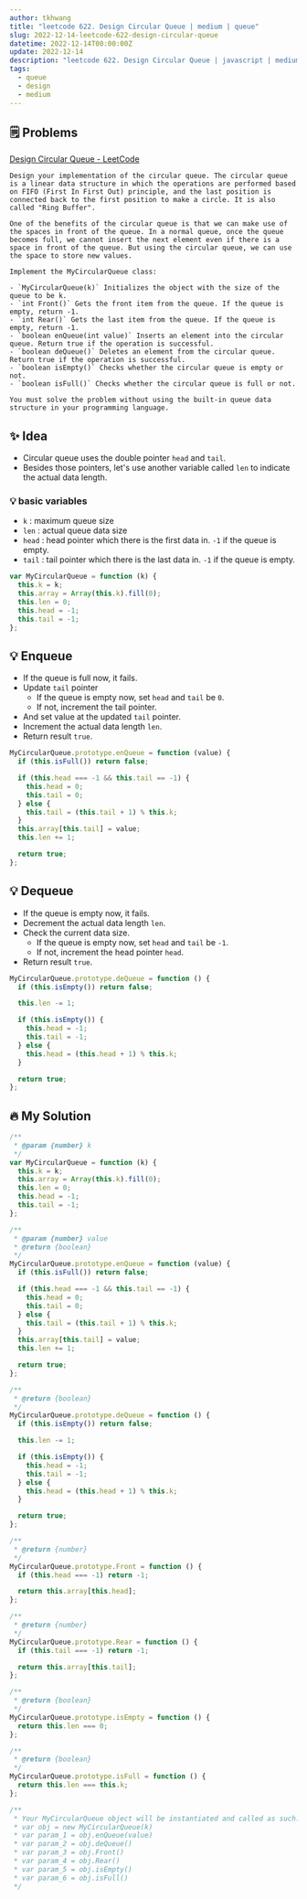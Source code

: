 ```yaml
---
author: tkhwang
title: "leetcode 622. Design Circular Queue | medium | queue"
slug: 2022-12-14-leetcode-622-design-circular-queue
datetime: 2022-12-14T00:00:00Z
update: 2022-12-14
description: "leetcode 622. Design Circular Queue | javascript | medium | queue"
tags:
  - queue
  - design
  - medium
---
```


## 🗒️ Problems

[Design Circular Queue - LeetCode](https://leetcode.com/problems/design-circular-queue/)

```
Design your implementation of the circular queue. The circular queue is a linear data structure in which the operations are performed based on FIFO (First In First Out) principle, and the last position is connected back to the first position to make a circle. It is also called "Ring Buffer".

One of the benefits of the circular queue is that we can make use of the spaces in front of the queue. In a normal queue, once the queue becomes full, we cannot insert the next element even if there is a space in front of the queue. But using the circular queue, we can use the space to store new values.

Implement the MyCircularQueue class:

- `MyCircularQueue(k)` Initializes the object with the size of the queue to be k.
- `int Front()` Gets the front item from the queue. If the queue is empty, return -1.
- `int Rear()` Gets the last item from the queue. If the queue is empty, return -1.
- `boolean enQueue(int value)` Inserts an element into the circular queue. Return true if the operation is successful.
- `boolean deQueue()` Deletes an element from the circular queue. Return true if the operation is successful.
- `boolean isEmpty()` Checks whether the circular queue is empty or not.
- `boolean isFull()` Checks whether the circular queue is full or not.

You must solve the problem without using the built-in queue data structure in your programming language.
```

## ✨ Idea

- Circular queue uses the double pointer `head` and `tail`.
- Besides those pointers, let's use another variable called `len` to indicate the actual data length.

### 💡 basic variables

- `k` : maximum queue size
- `len` : actual queue data size
- `head` : head pointer which there is the first data in. `-1` if the queue is empty.
- `tail` : tail pointer which there is the last data in. `-1` if the queue is empty.

```javascript
var MyCircularQueue = function (k) {
  this.k = k;
  this.array = Array(this.k).fill(0);
  this.len = 0;
  this.head = -1;
  this.tail = -1;
};
```

## 💡 Enqueue

- If the queue is full now, it fails.
- Update `tail` pointer
  - If the queue is empty now, set `head` and `tail` be `0`.
  - If not, increment the tail pointer.
- And set value at the updated `tail` pointer.
- Increment the actual data length `len`.
- Return result `true`.

```javascript
MyCircularQueue.prototype.enQueue = function (value) {
  if (this.isFull()) return false;

  if (this.head === -1 && this.tail == -1) {
    this.head = 0;
    this.tail = 0;
  } else {
    this.tail = (this.tail + 1) % this.k;
  }
  this.array[this.tail] = value;
  this.len += 1;

  return true;
};
```

## 💡 Dequeue

- If the queue is empty now, it fails.
- Decrement the actual data length `len`.
- Check the current data size.
  - If the queue is empty now, set `head` and `tail` be `-1`.
  - If not, increment the head pointer `head`.
- Return result `true`.

```javascript
MyCircularQueue.prototype.deQueue = function () {
  if (this.isEmpty()) return false;

  this.len -= 1;

  if (this.isEmpty()) {
    this.head = -1;
    this.tail = -1;
  } else {
    this.head = (this.head + 1) % this.k;
  }

  return true;
};
```

## 🔥 My Solution

```javascript
/**
 * @param {number} k
 */
var MyCircularQueue = function (k) {
  this.k = k;
  this.array = Array(this.k).fill(0);
  this.len = 0;
  this.head = -1;
  this.tail = -1;
};

/**
 * @param {number} value
 * @return {boolean}
 */
MyCircularQueue.prototype.enQueue = function (value) {
  if (this.isFull()) return false;

  if (this.head === -1 && this.tail == -1) {
    this.head = 0;
    this.tail = 0;
  } else {
    this.tail = (this.tail + 1) % this.k;
  }
  this.array[this.tail] = value;
  this.len += 1;

  return true;
};

/**
 * @return {boolean}
 */
MyCircularQueue.prototype.deQueue = function () {
  if (this.isEmpty()) return false;

  this.len -= 1;

  if (this.isEmpty()) {
    this.head = -1;
    this.tail = -1;
  } else {
    this.head = (this.head + 1) % this.k;
  }

  return true;
};

/**
 * @return {number}
 */
MyCircularQueue.prototype.Front = function () {
  if (this.head === -1) return -1;

  return this.array[this.head];
};

/**
 * @return {number}
 */
MyCircularQueue.prototype.Rear = function () {
  if (this.tail === -1) return -1;

  return this.array[this.tail];
};

/**
 * @return {boolean}
 */
MyCircularQueue.prototype.isEmpty = function () {
  return this.len === 0;
};

/**
 * @return {boolean}
 */
MyCircularQueue.prototype.isFull = function () {
  return this.len === this.k;
};

/**
 * Your MyCircularQueue object will be instantiated and called as such:
 * var obj = new MyCircularQueue(k)
 * var param_1 = obj.enQueue(value)
 * var param_2 = obj.deQueue()
 * var param_3 = obj.Front()
 * var param_4 = obj.Rear()
 * var param_5 = obj.isEmpty()
 * var param_6 = obj.isFull()
 */
```
